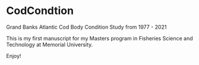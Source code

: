 # CodCondtion
Grand Banks Atlantic Cod Body Condition Study from 1977 - 2021

This is my first manuscript for my Masters program in Fisheries Science and Technology at Memorial University.

Enjoy!
